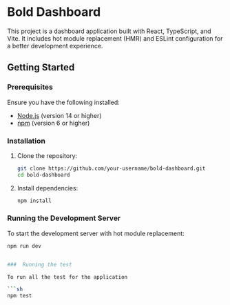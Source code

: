 # Bold Dashboard

This project is a dashboard application built with React, TypeScript, and Vite. It includes hot module replacement (HMR) and ESLint configuration for a better development experience.

## Getting Started

### Prerequisites

Ensure you have the following installed:

- [Node.js](https://nodejs.org/) (version 14 or higher)
- [npm](https://www.npmjs.com/) (version 6 or higher)

### Installation

1. Clone the repository:
    ```sh
    git clone https://github.com/your-username/bold-dashboard.git
    cd bold-dashboard
    ```

2. Install dependencies:
    ```sh
    npm install
    ```

### Running the Development Server

To start the development server with hot module replacement:

```sh
npm run dev


###  Running the test

To run all the test for the application 

```sh
npm test